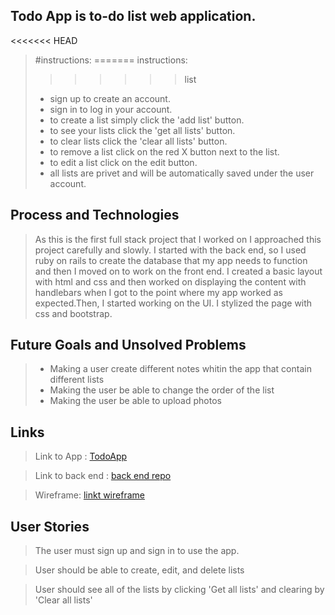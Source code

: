 


##  Todo App is to-do list web application.
<<<<<<< HEAD
>  #instructions:
=======
>  instructions:
>>>>>>> list
> - sign up to create an account.
> - sign in to log in your account.
> - to create a list simply click the 'add list' button.
> - to see your lists click the 'get all lists' button.
> - to clear lists click the 'clear all lists' button.
> - to remove a list click on the red X button next to the list.
> - to edit a list click on the edit button.
> - all lists are privet and  will be automatically saved under the user account.

## Process and Technologies


> As this is the first full stack project that I worked on I approached this project carefully and slowly.
> I started with the back end, so I used ruby on rails to create the database that my app needs to function
> and then I moved on to work on the front end.
> I created a basic layout with html and css and then worked on displaying the content with handlebars
> when I got to the point where my app worked as expected.Then, I started working on the UI.
> I stylized the page with css and bootstrap.



## Future Goals and Unsolved Problems

> - Making a user create different notes whitin the app that contain different lists
> - Making the user be able to change the order of the list
> - Making the user be able to upload photos

## Links

> Link to App : [TodoApp](https://moshiko1988.github.io/TodoApp-frontend/)

> Link to back end : [back end repo](https://github.com/moshiko1988/TodoApp)

> Wireframe: [linkt wireframe](http://imgur.com/4Bz5GON)

## User Stories

> The user must sign up and sign in to use the app.

> User should be able to create, edit, and delete lists

> User should see all of the lists by clicking 'Get all lists'
> and clearing by 'Clear all lists'
